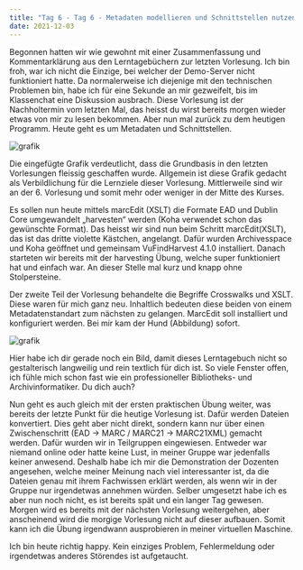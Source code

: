 ```yaml
---
title: "Tag 6 - Tag 6 - Metadaten modellieren und Schnittstellen nutzen Teil 1"
date: 2021-12-03
---
```

Begonnen hatten wir wie gewohnt mit einer Zusammenfassung und Kommentarklärung aus den Lerntagebüchern zur letzten Vorlesung. Ich bin froh, war ich nicht die Einzige, bei welcher der Demo-Server nicht funktioniert hatte. Da normalerweise ich diejenige mit den technischen Problemen bin, habe ich für eine Sekunde an mir gezweifelt, bis im Klassenchat eine Diskussion ausbrach. 
Diese Vorlesung ist der Nachholtermin vom letzten Mal, das heisst du wirst bereits morgen wieder etwas von mir zu lesen bekommen. Aber nun mal zurück zu dem heutigen Programm. 
Heute geht es um Metadaten und Schnittstellen. 

![grafik](https://user-images.githubusercontent.com/90958264/149956971-8c993918-8934-4e01-8546-e23313804b24.png)

Die eingefügte Grafik verdeutlicht, dass die Grundbasis in den letzten Vorlesungen fleissig geschaffen wurde. Allgemein ist diese Grafik gedacht als Verbildlichung für die Lernziele dieser Vorlesung. Mittlerweile sind wir an der 6. Vorlesung und somit mehr oder weniger in der Mitte des Kurses. 

Es sollen nun heute mittels marcEdit (XSLT) die Formate EAD und Dublin Core umgewandelt „harvesten“ werden (Koha verwendet schon das gewünschte Format). Das heisst wir sind nun beim Schritt marcEdit(XSLT), das ist das dritte violette Kästchen, angelangt.  Dafür wurden Archivesspace und Koha geöffnet und gemeinsam VuFindHarvest 4.1.0 installiert. Danach starteten wir bereits mit der harvesting Übung, welche super funktioniert hat und einfach war. An dieser Stelle mal kurz und knapp ohne Stolpersteine. 

Der zweite Teil der Vorlesung behandelte die Begriffe Crosswalks und XSLT. Diese waren für mich ganz neu. Inhaltlich bedeuten diese beiden von einem Metadatenstandart zum nächsten zu gelangen. MarcEdit soll installiert und konfiguriert werden. Bei mir kam der Hund (Abbildung) sofort. 

![grafik](https://user-images.githubusercontent.com/90958264/149957170-ca3b65b6-f70b-437a-baba-161fa804924f.png)

Hier habe ich dir gerade noch ein Bild, damit dieses Lerntagebuch nicht so gestalterisch langweilig und rein textlich für dich ist. So viele Fenster offen, ich fühle mich schon fast wie ein professioneller Bibliotheks- und Archivinformatiker. Du dich auch? 

Nun geht es auch gleich mit der ersten praktischen Übung weiter, was bereits der letzte Punkt für die heutige Vorlesung ist. Dafür werden Dateien konvertiert. Dies geht aber nicht direkt, sondern kann nur über einen Zwischenschritt (EAD -> MARC / MARC21 -> MARC21XML) gemacht werden. Dafür wurden wir in Teilgruppen eingewiesen. Entweder war niemand online oder hatte keine Lust, in meiner Gruppe war jedenfalls keiner anwesend. Deshalb habe ich mir die Demonstration der Dozenten angesehen, welche meiner Meinung nach viel interessanter ist, da die Dateien genau mit ihrem Fachwissen erklärt werden, als wenn wir in der Gruppe nur irgendetwas annehmen würden. Selber umgesetzt habe ich es aber nun noch nicht, es ist bereits spät und ein langer Tag gewesen. Morgen wird es bereits mit der nächsten Vorlesung weitergehen, aber anscheinend wird die morgige Vorlesung nicht auf dieser aufbauen. Somit kann ich die Übung irgendwann ausprobieren in meiner virtuellen Maschine. 

Ich bin heute richtig happy. Kein einziges Problem, Fehlermeldung oder irgendetwas anderes Störendes ist aufgetaucht. 
 
